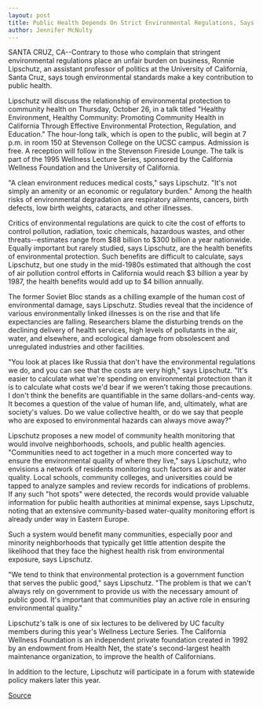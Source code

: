 ```yaml
---
layout: post
title: Public Health Depends On Strict Environmental Regulations, Says UCSC Professor Who Will Deliver Free Public Lecture On October 26
author: Jennifer McNulty
---
```


SANTA CRUZ, CA--Contrary to those who complain that stringent  environmental regulations place an unfair burden on business, Ronnie  Lipschutz, an assistant professor of politics at the University of  California, Santa Cruz, says tough environmental standards make a  key contribution to public health.

Lipschutz will discuss the relationship of environmental  protection to community health on Thursday, October 26, in a talk  titled "Healthy Environment, Healthy Community: Promoting  Community Health in California Through Effective Environmental  Protection, Regulation, and Education." The hour-long talk, which is  open to the public, will begin at 7 p.m. in room 150 at Stevenson  College on the UCSC campus. Admission is free. A reception will  follow in the Stevenson Fireside Lounge. The talk is part of the 1995  Wellness Lecture Series, sponsored by the California Wellness  Foundation and the University of California.

"A clean environment reduces medical costs," says Lipschutz.  "It's not simply an amenity or an economic or regulatory burden."  Among the health risks of environmental degradation are respiratory  ailments, cancers, birth defects, low birth weights, cataracts, and  other illnesses.

Critics of environmental regulations are quick to cite the cost  of efforts to control pollution, radiation, toxic chemicals, hazardous  wastes, and other threats--estimates range from $88 billion to  $300 billion a year nationwide. Equally important but rarely studied,  says Lipschutz, are the health benefits of environmental protection.  Such benefits are difficult to calculate, says Lipschutz, but one  study in the mid-1980s estimated that although the cost of air  pollution control efforts in California would reach $3 billion a year  by 1987, the health benefits would add up to $4 billion annually.

The former Soviet Bloc stands as a chilling example of the  human cost of environmental damage, says Lipschutz. Studies reveal  that the incidence of various environmentally linked illnesses is on  the rise and that life expectancies are falling. Researchers blame  the disturbing trends on the declining delivery of health services,  high levels of pollutants in the air, water, and elsewhere, and  ecological damage from obsolescent and unregulated industries and  other facilities.

"You look at places like Russia that don't have the  environmental regulations we do, and you can see that the costs are  very high," says Lipschutz. "It's easier to calculate what we're  spending on environmental protection than it is to calculate what  costs we'd bear if we weren't taking those precautions. I don't think  the benefits are quantifiable in the same dollars-and-cents way. It  becomes a question of the value of human life, and, ultimately, what  are society's values. Do we value collective health, or do we say that  people who are exposed to environmental hazards can always move  away?"

Lipschutz proposes a new model of community health  monitoring that would involve neighborhoods, schools, and public  health agencies. "Communities need to act together in a much more  concerted way to ensure the environmental quality of where they  live," says Lipschutz, who envisions a network of residents  monitoring such factors as air and water quality. Local schools,  community colleges, and universities could be tapped to analyze  samples and review records for indications of problems. If any such  "hot spots" were detected, the records would provide valuable  information for public health authorities at minimal expense, says  Lipschutz, noting that an extensive community-based water-quality  monitoring effort is already under way in Eastern Europe.

Such a system would benefit many communities, especially  poor and minority neighborhoods that typically get little attention  despite the likelihood that they face the highest health risk from  environmental exposure, says Lipschutz.

"We tend to think that environmental protection is a  government function that serves the public good," says Lipschutz.  "The problem is that we can't always rely on government to provide  us with the necessary amount of public good. It's important that  communities play an active role in ensuring environmental quality."

Lipschutz's talk is one of six lectures to be delivered by UC  faculty members during this year's Wellness Lecture Series. The  California Wellness Foundation is an independent private foundation  created in 1992 by an endowment from Health Net, the state's  second-largest health maintenance organization, to improve the  health of Californians.

In addition to the lecture, Lipschutz will participate in a  forum with statewide policy makers later this year.

[Source](http://www1.ucsc.edu/news_events/press_releases/archive/95-96/10-95/100195-UCSC_professor_deli.html "Permalink to 100195-UCSC_professor_deli")
